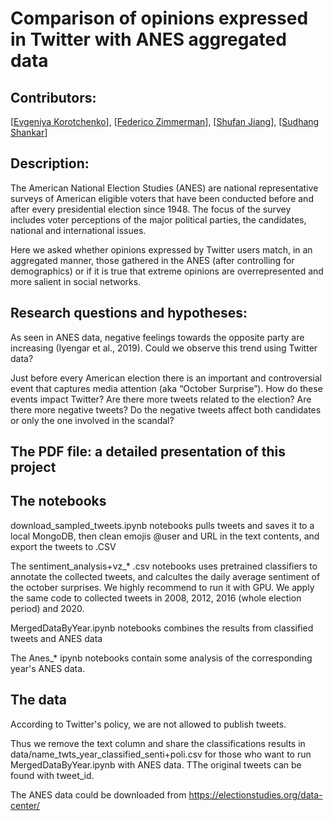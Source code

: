 # Comparison of opinions expressed in Twitter with ANES aggregated data 


## Contributors: 
[[Evgeniya Korotchenko](https://www.linkedin.com/in/evgenia-korotchenko-12786b1b/)],
[[Federico Zimmerman](https://fedezimmer.github.io/)],
[[Shufan Jiang](https://scholar.google.fr/citations?user=4spgiPMAAAAJ&hl=en)],
[[Sudhang Shankar](https://www.linkedin.com/in/sudhang-shankar-b16ba129/)]


## Description: 
The American National Election Studies (ANES) are national representative surveys of American eligible voters that have been conducted before and after every presidential election since 1948. The focus of the survey includes voter perceptions of the major political parties, the candidates, national and international issues. 

Here we asked whether opinions expressed by Twitter users match, in an aggregated manner, those gathered in the ANES (after controlling for demographics) or if it is true that extreme opinions are overrepresented and more salient in social networks.

## Research questions and hypotheses:
As seen in ANES data, negative feelings towards the opposite party are increasing (Iyengar et al., 2019). Could we observe this trend using Twitter data?

Just before every American election there is an important and controversial event that captures media attention (aka “October Surprise”). How do these events impact Twitter? Are there more tweets related to the election? Are there more negative tweets? Do the negative tweets affect both candidates or only the one involved in the scandal?

## The PDF file: a detailed presentation of this project


## The notebooks

download_sampled_tweets.ipynb notebooks pulls tweets and saves it to a local MongoDB, then clean emojis @user and URL in the text contents, and export the tweets to .CSV

The sentiment_analysis+vz_* .csv notebooks uses pretrained classifiers to annotate the collected tweets, and calcultes the daily average sentiment of the october surprises. We highly recommend to run it with GPU.  We apply the same code to collected tweets in 2008, 2012, 2016 (whole election period) and 2020.

MergedDataByYear.ipynb notebooks combines the results from classified tweets and ANES data

The Anes_* ipynb notebooks contain some analysis of the corresponding year's ANES data.



## The data
According to Twitter's policy, we are not allowed to publish tweets. 

Thus we remove the text column and share the classifications results in data/name_twts_year_classified_senti+poli.csv for those who want to run MergedDataByYear.ipynb with ANES data. TThe original tweets can be found with tweet_id. 

The ANES data could be downloaded from https://electionstudies.org/data-center/ 
